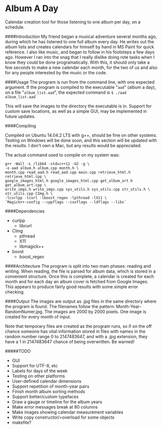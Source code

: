 # Album A Day
Calendar creation tool for those listening to one album per day, on a schedule.

####Introduction
My friend began a musical adventure several months ago, during which he has listened to one full
album every day. He writes out the album lists and creates calendars for himself by hand in 
MS Paint for quick reference. I also like music, and began to follow in his footsteps a few days
ago. However I ran into the snag that I really dislike doing rote tasks when I know they could
be done programatically. With this, it should only take a few seconds to make a new calendar
each month, for the two of us and also for any people interested by the music or the code.

####Usage
The program is run from the command line, with one expected argument. If the program is compiled
to the executable "`aad`" (album a day), on a file "`album_list.aad`", the expected command is
`$ ./aad album_list.aad`

This will save the images to the directory the executable is in. Support for custom save 
locations, as well as a simple GUI, may be implemented in future updates. 

####Compiling

Compiled on Ubuntu 14.04.2 LTS with g++, should be fine on other systems. Testing on Windows will
be done soon, and this section will be updated with the results. I don't own a Mac, but any
results would be appreciated.

The actual command used to compile on my system was:
```
g++ -Wall -L /lib64 -std=c++11 -O2 -g \
-o aad album.h album.cpp month.h \
month.cpp read_aad.h read_aad.cpp main.cpp retrieve_html.h retrieve_html.cpp \
google_images_html.h google_images_html.cpp get_album_art.h get_album_art.cpp \
write_imgs.h write_imgs.cpp sys_utils.h sys_utils.cpp str_utils.h \
str_utils.cpp CImg.h \
-lcurlpp -lcurl -lboost_regex -lpthread -lX11 \
`Magick++-config --cppflags --cxxflags --ldflags --libs`
```

####Dependencies
- curlpp
  * libcurl
- CImg
  * pthread
  * X11
  * libmagick++
- boost
  * boost_regex

####Architecture
The program is split into two main phases: reading and writing. When reading, the file is parsed for album data,
which is stored in a convenient structure. Once this is complete, a calendar is created for each month and for
each day an album cover is fetched from Google Images. This appears to produce fairly good results with
some simple error checking. 

####Output
The images are output as .jpg files in the same directory where the program is found. 
The filenames follow the pattern: Month-Year-RandomNumer.jpg. 
The images are 2000 by 2000 pixels. 
One image is created for every month of input.

Note that temporary files are created as the program runs, so if
on the off chance someone has vital information stored in files with names in the random number
range 0 to 2147483647, and with a .jpg extension, they have a 1 in 2147483647 chance of being overwritten.
Be warned!

#####TODO
- GUI
- Support for UTF-8, etc
- Labels for days of the week
- Testing on other platforms
- User-defined calendar dimensions
- Support repetition of month-year pairs
- Finish month album sorting methods
- Support better/custom typefaces
- Draw a gauge or timeline for the album years
- Make error messages break at 80 columns
- Make images showing calendar measurement variables
- Write copy constructor/=overload for some objects
- makefile?

